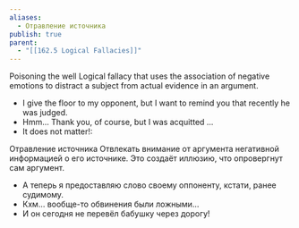 ```yaml
---
aliases:
  - Отравление источника
publish: true
parent:
  - "[[162.5 Logical Fallacies]]"
---
```

Poisoning the well
Logical fallacy that uses the association of negative emotions to distract a subject from actual evidence in an argument.
- I give the floor to my opponent, but I want to remind you that recently he was judged.
- Hmm... Thank you, of course, but I was acquitted ...
- It does not matter!:

Отравление источника
Отвлекать внимание от аргумента негативной информацией о его источнике.
Это создаёт иллюзию, что опровергнут сам аргумент.
- А теперь я предоставляю слово своему оппоненту, кстати, ранее судимому.
- Кхм... вообще-то обвинения были ложными...
- И он сегодня не перевёл бабушку через дорогу!